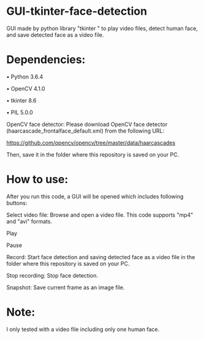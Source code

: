 # GUI-tkinter-face-detection
GUI made by python library "tkinter " to play video files, detect human face, and save detected face as a video file.


# Dependencies:
•	Python 3.6.4

•	OpenCV 4.1.0

•	tkinter 8.6

•	PIL 5.0.0



OpenCV face detector:
Please download OpenCV face detector (haarcascade_frontalface_default.xml) from the following URL:


https://github.com/opencv/opencv/tree/master/data/haarcascades


Then, save it in the folder where this repository is saved on your PC. 


# How to use:

After you run this code, a GUI will be opened which includes following buttons:

Select video file: Browse and open a video file. This code supports "mp4" and "avi" formats.

Play

Pause

Record: Start face detection and saving detected face as a video file in the folder where this repository is saved on your PC. 

Stop recording: Stop face detection.

Snapshot: Save current frame as an image file. 


# Note:
I only tested with a video file including only one human face. 






